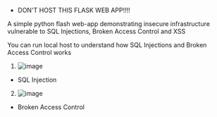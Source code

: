 * DON'T HOST THIS FLASK WEB APP!!!!

A simple python flash web-app demonstrating insecure infrastructure vulnerable to SQL Injections, Broken Access Control and XSS

You can run local host to understand how SQL Injections and Broken Access Control works

  1. ![image](https://github.com/Exploser/Don-t-Hack-Me-Please/assets/126280113/f1eda006-3a13-449e-8be5-f7d71b1cc2d2)

  * SQL Injection

  2. ![image](https://github.com/Exploser/Don-t-Hack-Me-Please/assets/126280113/34054da5-df48-49be-ad60-cdda533a461a)

  * Broken Access Control
    
